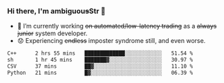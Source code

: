 ### Hi there, I'm ambiguou~~s~~Str 👋

<!--
**ambiguoustexture/ambiguoustexture** is a ✨ _special_ ✨ repository because its `README.md` (this file) appears on your GitHub profile.

Here are some ideas to get you started:
-->
- 🔭 I’m currently working ~~on automated/low-latency trading~~ as a ~~always junior~~ system developer.
- :worried: Experiencing ~~endless~~ imposter syndrome still, and even worse.

<!--START_SECTION:waka-->

```txt
C++      2 hrs 55 mins   █████████████░░░░░░░░░░░░   51.54 %
sh       1 hr 45 mins    ███████▓░░░░░░░░░░░░░░░░░   30.97 %
CSV      37 mins         ██▓░░░░░░░░░░░░░░░░░░░░░░   11.10 %
Python   21 mins         █▓░░░░░░░░░░░░░░░░░░░░░░░   06.39 %
```

<!--END_SECTION:waka-->
